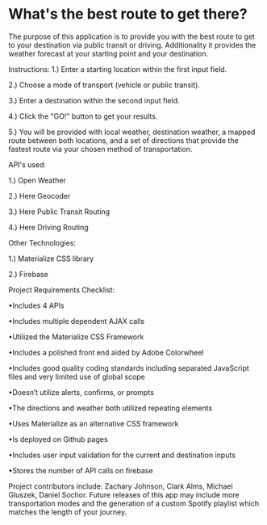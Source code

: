 # What's the best route to get there?
The purpose of this application is to provide you with the best route to get to your destination via public transit or driving. Additionality it provides the weather forecast at your starting point and your destination.

Instructions:
1.) Enter a starting location within the first input field.

2.) Choose a mode of transport (vehicle or public transit).

3.) Enter a destination within the second input field.

4.) Click the "GO!" button to get your results.

5.) You will be provided with local weather, destination weather, a mapped route between both locations, and a set of directions that provide the fastest route via your chosen method of transportation. 

API's used:

1.) Open Weather

2.) Here Geocoder

3.) Here Public Transit Routing

4.) Here Driving Routing

Other Technologies:

1.) Materialize CSS library

2.) Firebase

Project Requirements Checklist:

•Includes 4 APIs

•Includes multiple dependent AJAX calls

•Utilized the Materialize CSS Framework

•Includes a polished front end aided by Adobe Colorwheel

•Includes good quality coding standards including separated JavaScript files and very limited use of global scope

•Doesn’t utilize alerts, confirms, or prompts

•The directions and weather both utilized repeating elements

•Uses Materialize as an alternative CSS framework

•Is deployed on Github pages

•Includes user input validation for the current and destination inputs

•Stores the number of API calls on firebase

Project contributors include: Zachary Johnson, Clark Alms, Michael Gluszek, Daniel Sochor. Future releases of this app may include more transportation modes and the generation of a custom Spotify playlist which matches the length of your journey.

